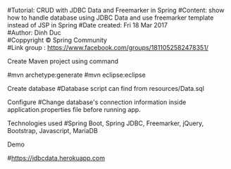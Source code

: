#Tutorial: CRUD with JDBC Data and Freemarker in Spring #Content: show how to handle database using JDBC Data and use freemarker template instead of JSP in Spring #Date created: Fri 18 Mar 2017<br>
#Author: Dinh Duc<br>
#Coppyright © Spring Community<br>
#Link group : https://www.facebook.com/groups/1811052582478351/<br>

Create Maven project using command<br>

#mvn archetype:generate #mvn eclipse:eclipse<br>

Create database #Database script can find from resources/Data.sql<br>

Configure #Change database's connection information inside application.properties file before running app.<br>

Technologies used #Spring Boot, Spring JDBC, Freemarker, jQuery, Bootstrap, Javascript, MariaDB<br>

Demo<br>

#https://jdbcdata.herokuapp.com<br>